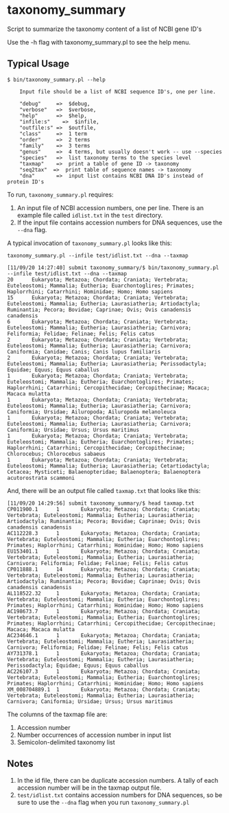 # taxonomy_summary
Script to summarize the taxonomy content of a list of NCBI gene ID's

Use the -h flag with taxonomy_summary.pl to see the help menu.

## Typical Usage
```
$ bin/taxonomy_summary.pl --help

    Input file should be a list of NCBI sequence ID's, one per line.

    "debug"     =>  $debug,
    "verbose"   =>  $verbose,
    "help"      =>  $help,
    "infile:s"    =>  $infile,
    "outfile:s" =>  $outfile,
    "class"     =>  1 term
    "order"     =>  2 terms
    "family"    =>  3 terms
    "genus"     =>  4 terms, but usually doesn't work -- use --species
    "species"   =>  list taxonomy terms to the species level
    "taxmap"    =>  print a table of gene ID -> taxonomy
    "seq2tax"  =>  print table of sequence names -> taxonomy
    "dna"       =>  input list contains NCBI DNA ID's instead of protein ID's
```

To run, `taxonomy_summary.pl` requires:

1. An input file of NCBI accession numbers, one per line. There is an example file called `idlist.txt` in the `test` directory.
2. If the input file contains accession numbers for DNA sequences, use the `--dna` flag.

A typical invocation of `taxonomy_summary.pl` looks like this:

`taxonomy_summary.pl --infile test/idlist.txt --dna --taxmap`

```
[11/09/20 14:27:40] submit taxonomy_summary/$ bin/taxonomy_summary.pl --infile test/idlist.txt --dna --taxmap
20      Eukaryota; Metazoa; Chordata; Craniata; Vertebrata; Euteleostomi; Mammalia; Eutheria; Euarchontoglires; Primates; Haplorrhini; Catarrhini; Hominidae; Homo; Homo sapiens
15      Eukaryota; Metazoa; Chordata; Craniata; Vertebrata; Euteleostomi; Mammalia; Eutheria; Laurasiatheria; Artiodactyla; Ruminantia; Pecora; Bovidae; Caprinae; Ovis; Ovis canadensis canadensis
6       Eukaryota; Metazoa; Chordata; Craniata; Vertebrata; Euteleostomi; Mammalia; Eutheria; Laurasiatheria; Carnivora; Feliformia; Felidae; Felinae; Felis; Felis catus
2       Eukaryota; Metazoa; Chordata; Craniata; Vertebrata; Euteleostomi; Mammalia; Eutheria; Laurasiatheria; Carnivora; Caniformia; Canidae; Canis; Canis lupus familiaris
2       Eukaryota; Metazoa; Chordata; Craniata; Vertebrata; Euteleostomi; Mammalia; Eutheria; Laurasiatheria; Perissodactyla; Equidae; Equus; Equus caballus
1       Eukaryota; Metazoa; Chordata; Craniata; Vertebrata; Euteleostomi; Mammalia; Eutheria; Euarchontoglires; Primates; Haplorrhini; Catarrhini; Cercopithecidae; Cercopithecinae; Macaca; Macaca mulatta
1       Eukaryota; Metazoa; Chordata; Craniata; Vertebrata; Euteleostomi; Mammalia; Eutheria; Laurasiatheria; Carnivora; Caniformia; Ursidae; Ailuropoda; Ailuropoda melanoleuca
1       Eukaryota; Metazoa; Chordata; Craniata; Vertebrata; Euteleostomi; Mammalia; Eutheria; Laurasiatheria; Carnivora; Caniformia; Ursidae; Ursus; Ursus maritimus
1       Eukaryota; Metazoa; Chordata; Craniata; Vertebrata; Euteleostomi; Mammalia; Eutheria; Euarchontoglires; Primates; Haplorrhini; Catarrhini; Cercopithecidae; Cercopithecinae; Chlorocebus; Chlorocebus sabaeus
1       Eukaryota; Metazoa; Chordata; Craniata; Vertebrata; Euteleostomi; Mammalia; Eutheria; Laurasiatheria; Cetartiodactyla; Cetacea; Mysticeti; Balaenopteridae; Balaenoptera; Balaenoptera acutorostrata scammoni
```

And, there will be an output file called `taxmap.txt` that looks like this:
```
[11/09/20 14:29:56] submit taxonomy_summary/$ head taxmap.txt
CP011900.1      1       Eukaryota; Metazoa; Chordata; Craniata; Vertebrata; Euteleostomi; Mammalia; Eutheria; Laurasiatheria; Artiodactyla; Ruminantia; Pecora; Bovidae; Caprinae; Ovis; Ovis canadensis canadensis
AC112228.3      1       Eukaryota; Metazoa; Chordata; Craniata; Vertebrata; Euteleostomi; Mammalia; Eutheria; Euarchontoglires; Primates; Haplorrhini; Catarrhini; Hominidae; Homo; Homo sapiens
EU153401.1      1       Eukaryota; Metazoa; Chordata; Craniata; Vertebrata; Euteleostomi; Mammalia; Eutheria; Laurasiatheria; Carnivora; Feliformia; Felidae; Felinae; Felis; Felis catus
CP011888.1      14      Eukaryota; Metazoa; Chordata; Craniata; Vertebrata; Euteleostomi; Mammalia; Eutheria; Laurasiatheria; Artiodactyla; Ruminantia; Pecora; Bovidae; Caprinae; Ovis; Ovis canadensis canadensis
AL118522.32     1       Eukaryota; Metazoa; Chordata; Craniata; Vertebrata; Euteleostomi; Mammalia; Eutheria; Euarchontoglires; Primates; Haplorrhini; Catarrhini; Hominidae; Homo; Homo sapiens
AC198673.7      1       Eukaryota; Metazoa; Chordata; Craniata; Vertebrata; Euteleostomi; Mammalia; Eutheria; Euarchontoglires; Primates; Haplorrhini; Catarrhini; Cercopithecidae; Cercopithecinae; Macaca; Macaca mulatta
AC234646.1      1       Eukaryota; Metazoa; Chordata; Craniata; Vertebrata; Euteleostomi; Mammalia; Eutheria; Laurasiatheria; Carnivora; Feliformia; Felidae; Felinae; Felis; Felis catus
AY731378.1      1       Eukaryota; Metazoa; Chordata; Craniata; Vertebrata; Euteleostomi; Mammalia; Eutheria; Laurasiatheria; Perissodactyla; Equidae; Equus; Equus caballus
AC226107.3      1       Eukaryota; Metazoa; Chordata; Craniata; Vertebrata; Euteleostomi; Mammalia; Eutheria; Euarchontoglires; Primates; Haplorrhini; Catarrhini; Hominidae; Homo; Homo sapiens
XM_008704889.1  1       Eukaryota; Metazoa; Chordata; Craniata; Vertebrata; Euteleostomi; Mammalia; Eutheria; Laurasiatheria; Carnivora; Caniformia; Ursidae; Ursus; Ursus maritimus
```

The columns of the taxmap file are:

1. Accession number
2. Number occurrences of accession number in input list
3. Semicolon-delimited taxonomy list

## Notes

1. In the id file, there can be duplicate accession numbers. A tally of each accession number will be in the taxmap output file.
2. `test/idlist.txt` contains accession numbers for DNA sequences, so be sure to use the `--dna` flag when you run `taxonomy_summary.pl`
